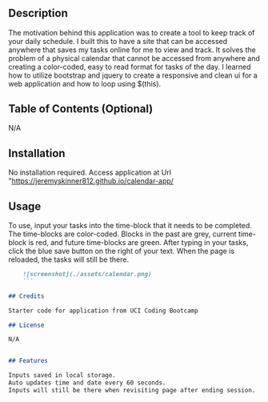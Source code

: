 # <Calendar-App>

## Description

The motivation behind this application was to create a tool to keep track of your daily schedule. I built this to have a site that can be accessed anywhere that saves my tasks online for me to view and track. It solves the problem of a physical calendar that cannot be accessed from anywhere and creating a color-coded, easy to read format for tasks of the day. I learned how to utilize bootstrap and jquery to create a responsive and clean ui for a web application and how to loop using $(this).

## Table of Contents (Optional)
N/A

## Installation

No installation required. Access application at Url "https://jeremyskinner812.github.io/calendar-app/

## Usage

To use, input your tasks into the time-block that it needs to be completed. The time-blocks are color-coded. Blocks in the past are grey, current time-block is red, and future time-blocks are green. After typing in your tasks, click the blue save button on the right of your text. When the page is reloaded, the tasks will still be there.

```md
    ![screenshot](./assets/calendar.png)
    ```

## Credits

Starter code for application from UCI Coding Bootcamp

## License

N/A


## Features

Inputs saved in local storage. 
Auto updates time and date every 60 seconds.
Inputs will still be there when revisiting page after ending session.

